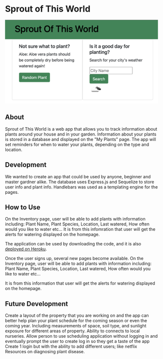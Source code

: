 # Sprout of This World

![homepage preview](/public/images/homepage.png)

## About

Sprout of This World is a web app that allows you to track information about plants around your house and in your garden. Information about your plants is stored in a database and displayed on the "My Plants" page. The app will set reminders for when to water your plants, depending on the type and location.

## Development

We wanted to create an app that could be used by anyone, beginner and master gardner alike. The database uses Express.js and Sequelize to store user info and plant info. Handlebars was used as a templating engine for the pages.

## How to Use

On the Inventory page, user will be able to add plants with information including: Plant Name, Plant Species, Location, Last watered, How often would you like to water etc...
It is from this infomration that user will get the alerts for watering displayed on the homepage.

The application can be used by downloading the code, and it is also [deployed on Heroku](https://sprout-of-this-world.herokuapp.com/).

Once the user signs up, several new pages become available. On the Inventory page, user will be able to add plants with information including: Plant Name, Plant Species, Location, Last watered, How often would you like to water etc...

It is from this information that user will get the alerts for watering displayed on the homepage.

## Future Development
Create a layout of the property that you are working on and the app can better help plan your plant schedule for the coming season or even the coming year.
Including measurements of space, soil type, and sunlight exposure for different areas of property.
Ability to connects to local nurseries.
Allow person to use scheduling application without logging in and eventually prompt the user to create log in so they get a taste of the app
Create 1 login but with the ability to add different users; like netflix
Resources on diagnosing plant disease.